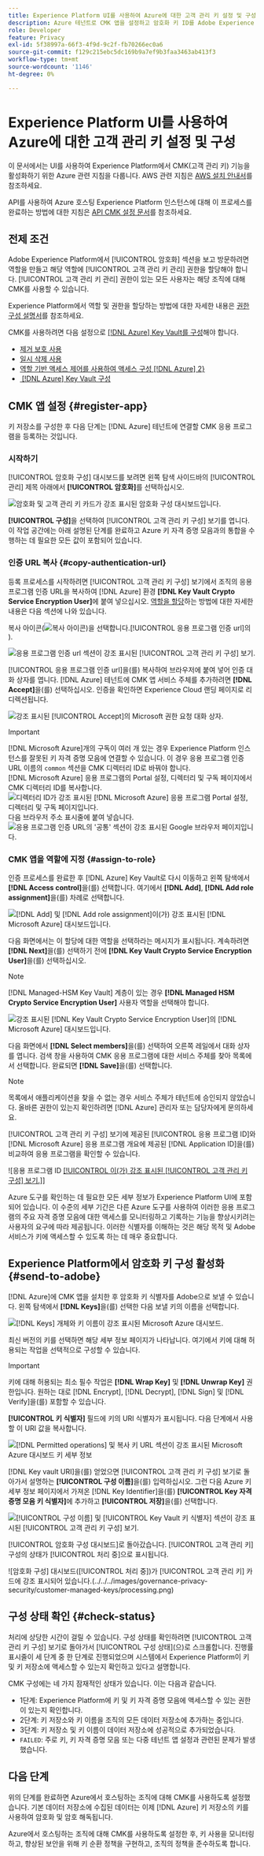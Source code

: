 ```yaml
---
title: Experience Platform UI를 사용하여 Azure에 대한 고객 관리 키 설정 및 구성
description: Azure 테넌트로 CMK 앱을 설정하고 암호화 키 ID를 Adobe Experience Platform으로 보내는 방법에 대해 알아봅니다.
role: Developer
feature: Privacy
exl-id: 5f38997a-66f3-4f9d-9c2f-fb70266ec0a6
source-git-commit: f129c215ebc5dc169b9a7ef9b3faa3463ab413f3
workflow-type: tm+mt
source-wordcount: '1146'
ht-degree: 0%

---
```


# Experience Platform UI를 사용하여 Azure에 대한 고객 관리 키 설정 및 구성

이 문서에서는 UI를 사용하여 Experience Platform에서 CMK(고객 관리 키) 기능을 활성화하기 위한 Azure 관련 지침을 다룹니다. AWS 관련 지침은 [AWS 설치 안내서](../aws/ui-set-up.md)를 참조하세요.

API를 사용하여 Azure 호스팅 Experience Platform 인스턴스에 대해 이 프로세스를 완료하는 방법에 대한 지침은 [API CMK 설정 문서](./api-set-up.md)를 참조하세요.

## 전제 조건

Adobe Experience Platform에서 [!UICONTROL 암호화] 섹션을 보고 방문하려면 역할을 만들고 해당 역할에 [!UICONTROL 고객 관리 키 관리] 권한을 할당해야 합니다. [!UICONTROL 고객 관리 키 관리] 권한이 있는 모든 사용자는 해당 조직에 대해 CMK를 사용할 수 있습니다.

Experience Platform에서 역할 및 권한을 할당하는 방법에 대한 자세한 내용은 [권한 구성 설명서](https://experienceleague.adobe.com/docs/platform-learn/getting-started-for-data-architects-and-data-engineers/configure-permissions.html?lang=ko)를 참조하세요.

CMK를 사용하려면 다음 설정으로 [[!DNL Azure] Key Vault를 구성](./azure-key-vault-config.md)해야 합니다.

* [제거 보호 사용](https://learn.microsoft.com/en-us/azure/key-vault/general/soft-delete-overview#purge-protection)
* [일시 삭제 사용](https://learn.microsoft.com/en-us/azure/key-vault/general/soft-delete-overview)
* [역할 기반 액세스 제어를 사용하여 액세스 구성 [!DNL Azure] 2&rbrace;](https://learn.microsoft.com/en-us/azure/role-based-access-control/)
* [&#x200B; [!DNL Azure] Key Vault 구성](./azure-key-vault-config.md)

## CMK 앱 설정 {#register-app}

키 저장소를 구성한 후 다음 단계는 [!DNL Azure] 테넌트에 연결할 CMK 응용 프로그램을 등록하는 것입니다.

### 시작하기

[!UICONTROL 암호화 구성] 대시보드를 보려면 왼쪽 탐색 사이드바의 [!UICONTROL 관리] 제목 아래에서 **[!UICONTROL 암호화]**&#x200B;를 선택하십시오.

![암호화 및 고객 관리 키 카드가 강조 표시된 암호화 구성 대시보드입니다.](../../../images/governance-privacy-security/customer-managed-keys/encryption-configraion.png)

**[!UICONTROL 구성]**&#x200B;을 선택하여 [!UICONTROL 고객 관리 키 구성] 보기를 엽니다. 이 작업 공간에는 아래 설명된 단계를 완료하고 Azure 키 자격 증명 모음과의 통합을 수행하는 데 필요한 모든 값이 포함되어 있습니다.

### 인증 URL 복사 {#copy-authentication-url}

등록 프로세스를 시작하려면 [!UICONTROL 고객 관리 키 구성] 보기에서 조직의 응용 프로그램 인증 URL을 복사하여 [!DNL Azure] 환경 **[!DNL Key Vault Crypto Service Encryption User]**&#x200B;에 붙여 넣으십시오. [역할을 할당](#assign-to-role)하는 방법에 대한 자세한 내용은 다음 섹션에 나와 있습니다.

복사 아이콘(![복사 아이콘)을 선택합니다.[!UICONTROL 응용 프로그램 인증 url]의 &#x200B;](../../../../images/icons/copy.png)).

![응용 프로그램 인증 url 섹션이 강조 표시된 [!UICONTROL 고객 관리 키 구성] 보기.](../../../images/governance-privacy-security/customer-managed-keys/application-authentication-url.png)

[!UICONTROL 응용 프로그램 인증 url]을(를) 복사하여 브라우저에 붙여 넣어 인증 대화 상자를 엽니다. [!DNL Azure] 테넌트에 CMK 앱 서비스 주체를 추가하려면 **[!DNL Accept]**&#x200B;을(를) 선택하십시오. 인증을 확인하면 Experience Cloud 랜딩 페이지로 리디렉션됩니다.

![강조 표시된 [!UICONTROL Accept]의 Microsoft 권한 요청 대화 상자.](../../../images/governance-privacy-security/customer-managed-keys/app-permission.png)

>[!IMPORTANT]
>
>[!DNL Microsoft Azure]개의 구독이 여러 개 있는 경우 Experience Platform 인스턴스를 잘못된 키 자격 증명 모음에 연결할 수 있습니다. 이 경우 응용 프로그램 인증 URL 이름의 `common` 섹션을 CMK 디렉터리 ID로 바꿔야 합니다.<br>[!DNL Microsoft Azure] 응용 프로그램의 Portal 설정, 디렉터리 및 구독 페이지에서 CMK 디렉터리 ID를 복사합니다.<br>![디렉터리 ID가 강조 표시된 [!DNL Microsoft Azure] 응용 프로그램 Portal 설정, 디렉터리 및 구독 페이지입니다.](../../../images/governance-privacy-security/customer-managed-keys/directory-id.png)<br>다음 브라우저 주소 표시줄에 붙여 넣습니다.<br>![응용 프로그램 인증 URL의 &#39;공통&#39; 섹션이 강조 표시된 Google 브라우저 페이지입니다.](../../../images/governance-privacy-security/customer-managed-keys/common-url-section.png)

### CMK 앱을 역할에 지정 {#assign-to-role}

인증 프로세스를 완료한 후 [!DNL Azure] Key Vault로 다시 이동하고 왼쪽 탐색에서 **[!DNL Access control]**&#x200B;을(를) 선택합니다. 여기에서 **[!DNL Add]**, **[!DNL Add role assignment]**&#x200B;을(를) 차례로 선택합니다.

![[!DNL Add] 및 [!DNL Add role assignment]이(가) 강조 표시된 [!DNL Microsoft Azure] 대시보드입니다.](../../../images/governance-privacy-security/customer-managed-keys/add-role-assignment.png)

다음 화면에서는 이 할당에 대한 역할을 선택하라는 메시지가 표시됩니다. 계속하려면 **[!DNL Next]**&#x200B;을(를) 선택하기 전에 **[!DNL Key Vault Crypto Service Encryption User]**&#x200B;을(를) 선택하십시오.

>[!NOTE]
>
>[!DNL Managed-HSM Key Vault] 계층이 있는 경우 **[!DNL Managed HSM Crypto Service Encryption User]** 사용자 역할을 선택해야 합니다.

![강조 표시된 [!DNL Key Vault Crypto Service Encryption User]의 [!DNL Microsoft Azure] 대시보드입니다.](../../../images/governance-privacy-security/customer-managed-keys/select-role.png)

다음 화면에서 **[!DNL Select members]**&#x200B;을(를) 선택하여 오른쪽 레일에서 대화 상자를 엽니다. 검색 창을 사용하여 CMK 응용 프로그램에 대한 서비스 주체를 찾아 목록에서 선택합니다. 완료되면 **[!DNL Save]**&#x200B;을(를) 선택합니다.

>[!NOTE]
>
>목록에서 애플리케이션을 찾을 수 없는 경우 서비스 주체가 테넌트에 승인되지 않았습니다. 올바른 권한이 있는지 확인하려면 [!DNL Azure] 관리자 또는 담당자에게 문의하세요.

[!UICONTROL 고객 관리 키 구성] 보기에 제공된 [!UICONTROL 응용 프로그램 ID]와 [!DNL Microsoft Azure] 응용 프로그램 개요에 제공된 [!DNL Application ID]을(를) 비교하여 응용 프로그램을 확인할 수 있습니다.

![응용 프로그램 ID [[!UICONTROL 이(가) 강조 표시된 [!UICONTROL 고객 관리 키 구성] 보기.]](../../../images/governance-privacy-security/customer-managed-keys/application-id.png)]

Azure 도구를 확인하는 데 필요한 모든 세부 정보가 Experience Platform UI에 포함되어 있습니다. 이 수준의 세부 기간은 다른 Azure 도구를 사용하여 이러한 응용 프로그램의 주요 자격 증명 모음에 대한 액세스를 모니터링하고 기록하는 기능을 향상시키려는 사용자의 요구에 따라 제공됩니다. 이러한 식별자를 이해하는 것은 해당 목적 및 Adobe 서비스가 키에 액세스할 수 있도록 하는 데 매우 중요합니다.

## Experience Platform에서 암호화 키 구성 활성화 {#send-to-adobe}

[!DNL Azure]에 CMK 앱을 설치한 후 암호화 키 식별자를 Adobe으로 보낼 수 있습니다. 왼쪽 탐색에서 **[!DNL Keys]**&#x200B;을(를) 선택한 다음 보낼 키의 이름을 선택합니다.

![[!DNL Keys] 개체와 키 이름이 강조 표시된 Microsoft Azure 대시보드.](../../../images/governance-privacy-security/customer-managed-keys/select-key.png)

최신 버전의 키를 선택하면 해당 세부 정보 페이지가 나타납니다. 여기에서 키에 대해 허용되는 작업을 선택적으로 구성할 수 있습니다.

>[!IMPORTANT]
>
>키에 대해 허용되는 최소 필수 작업은 **[!DNL Wrap Key]** 및 **[!DNL Unwrap Key]** 권한입니다. 원하는 대로 [!DNL Encrypt], [!DNL Decrypt], [!DNL Sign] 및 [!DNL Verify]을(를) 포함할 수 있습니다.

**[!UICONTROL 키 식별자]** 필드에 키의 URI 식별자가 표시됩니다. 다음 단계에서 사용할 이 URI 값을 복사합니다.

![[!DNL Permitted operations] 및 복사 키 URL 섹션이 강조 표시된 Microsoft Azure 대시보드 키 세부 정보](../../../images/governance-privacy-security/customer-managed-keys/copy-key-url.png)

[!DNL Key vault URI]을(를) 얻었으면 [!UICONTROL 고객 관리 키 구성] 보기로 돌아가서 설명하는 **[!UICONTROL 구성 이름]**&#x200B;을(를) 입력하십시오. 그런 다음 Azure 키 세부 정보 페이지에서 가져온 [!DNL Key Identifier]을(를) **[!UICONTROL Key 자격 증명 모음 키 식별자]**&#x200B;에 추가하고 **[!UICONTROL 저장]**&#x200B;을(를) 선택합니다.

![[!UICONTROL 구성 이름] 및 [!UICONTROL Key Vault 키 식별자] 섹션이 강조 표시된 [!UICONTROL 고객 관리 키 구성] 보기.](../../../images/governance-privacy-security/customer-managed-keys/configuration-name.png)

[!UICONTROL 암호화 구성 대시보드]로 돌아갔습니다. [!UICONTROL 고객 관리 키] 구성의 상태가 [!UICONTROL 처리 중]으로 표시됩니다.

![암호화 구성] 대시보드([!UICONTROL 처리 중])가 [!UICONTROL 고객 관리 키] 카드에 강조 표시되어 있습니다.(../../../images/governance-privacy-security/customer-managed-keys/processing.png)

## 구성 상태 확인 {#check-status}

처리에 상당한 시간이 걸릴 수 있습니다. 구성 상태를 확인하려면 [!UICONTROL 고객 관리 키 구성] 보기로 돌아가서 [!UICONTROL 구성 상태]&#x200B;(으)로 스크롤합니다. 진행률 표시줄이 세 단계 중 한 단계로 진행되었으며 시스템에서 Experience Platform이 키 및 키 저장소에 액세스할 수 있는지 확인하고 있다고 설명합니다.

CMK 구성에는 네 가지 잠재적인 상태가 있습니다. 이는 다음과 같습니다.

* 1단계: Experience Platform에 키 및 키 자격 증명 모음에 액세스할 수 있는 권한이 있는지 확인합니다.
* 2단계: 키 저장소와 키 이름을 조직의 모든 데이터 저장소에 추가하는 중입니다.
* 3단계: 키 저장소 및 키 이름이 데이터 저장소에 성공적으로 추가되었습니다.
* `FAILED`: 주로 키, 키 자격 증명 모음 또는 다중 테넌트 앱 설정과 관련된 문제가 발생했습니다.

## 다음 단계

위의 단계를 완료하면 Azure에서 호스팅하는 조직에 대해 CMK를 사용하도록 설정했습니다. 기본 데이터 저장소에 수집된 데이터는 이제 [!DNL Azure] 키 저장소의 키를 사용하여 암호화 및 암호 해독됩니다.

Azure에서 호스팅하는 조직에 대해 CMK를 사용하도록 설정한 후, 키 사용을 모니터링하고, 향상된 보안을 위해 키 순환 정책을 구현하고, 조직의 정책을 준수하도록 합니다.
